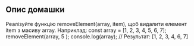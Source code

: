 ## Опис домашки
Реалізуйте функцію removeElement(array, item), щоб видалити елемент item з масиву array.
Наприклад:
const array = [1, 2, 3, 4, 5, 6, 7];
removeElement(array, 5 );
console.log(array);
// Результат: [1, 2, 3, 4, 6, 7]
